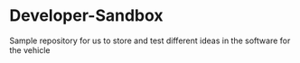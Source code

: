 # Developer-Sandbox
Sample repository for us to store and test different ideas in the software for the vehicle
